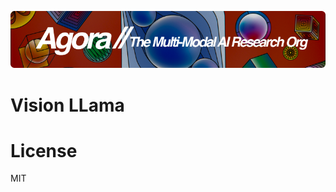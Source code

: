 [![Multi-Modality](agorabanner.png)](https://discord.gg/qUtxnK2NMf)

# Vision LLama




# License
MIT
